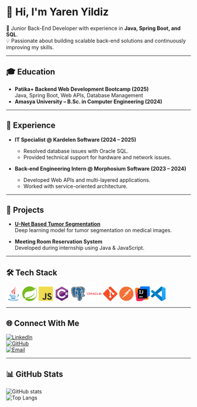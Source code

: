# 👋 Hi, I'm Yaren Yildiz  

🎯 Junior Back-End Developer with experience in **Java, Spring Boot, and SQL**.  
💡 Passionate about building scalable back-end solutions and continuously improving my skills.  

---

## 🎓 Education
- **Patika+ Backend Web Development Bootcamp (2025)**  
  Java, Spring Boot, Web APIs, Database Management  
- **Amasya University – B.Sc. in Computer Engineering (2024)**  

---

## 💼 Experience
- **IT Specialist @ Kardelen Software (2024 – 2025)**  
  - Resolved database issues with Oracle SQL.  
  - Provided technical support for hardware and network issues.  

- **Back-end Engineering Intern @ Morphosium Software (2023 – 2024)**  
  - Developed Web APIs and multi-layered applications.  
  - Worked with service-oriented architecture.  

---

## 🚀 Projects
- **[U-Net Based Tumor Segmentation](https://github.com/yarenYLDZ/UNET_SEGMENTATION)**  
  Deep learning model for tumor segmentation on medical images.  

- **Meeting Room Reservation System**  
  Developed during internship using Java & JavaScript.  

---

## 🛠️ Tech Stack

<p align="left">
  <!-- Languages -->
  <img src="https://raw.githubusercontent.com/devicons/devicon/master/icons/java/java-original.svg" alt="Java" width="40" height="40"/>
  <img src="https://raw.githubusercontent.com/devicons/devicon/master/icons/spring/spring-original.svg" alt="Spring Boot" width="40" height="40"/>
  <img src="https://raw.githubusercontent.com/devicons/devicon/master/icons/javascript/javascript-original.svg" alt="JavaScript" width="40" height="40"/>
  <img src="https://raw.githubusercontent.com/devicons/devicon/master/icons/csharp/csharp-original.svg" alt="C#" width="40" height="40"/>
  
  <!-- Databases -->
  <img src="https://raw.githubusercontent.com/devicons/devicon/master/icons/postgresql/postgresql-original.svg" alt="PostgreSQL" width="40" height="40"/>
  <img src="https://raw.githubusercontent.com/devicons/devicon/master/icons/oracle/oracle-original.svg" alt="Oracle" width="40" height="40"/>
  
  <!-- Tools -->
  <img src="https://raw.githubusercontent.com/devicons/devicon/master/icons/git/git-original.svg" alt="Git" width="40" height="40"/>
  <img src="https://raw.githubusercontent.com/devicons/devicon/master/icons/postman/postman-original.svg" alt="Postman" width="40" height="40"/>
  <img src="https://raw.githubusercontent.com/devicons/devicon/master/icons/intellij/intellij-original.svg" alt="IntelliJ IDEA" width="40" height="40"/>
  <img src="https://raw.githubusercontent.com/devicons/devicon/master/icons/vscode/vscode-original.svg" alt="VS Code" width="40" height="40"/>
</p>

---

## 🌐 Connect With Me
[![LinkedIn](https://img.shields.io/badge/LinkedIn-0077B5?logo=linkedin&logoColor=white)](https://linkedin.com/in/yaren-yildiz)  
[![GitHub](https://img.shields.io/badge/GitHub-100000?logo=github&logoColor=white)](https://github.com/yarenYLDZ)  
[![Email](https://img.shields.io/badge/Email-D14836?logo=gmail&logoColor=white)](mailto:yarenyldz654@gmail.com)  

---

## 📊 GitHub Stats
![GitHub stats](https://github-readme-stats.vercel.app/api?username=yarenYLDZ&show_icons=true&theme=radical)  
![Top Langs](https://github-readme-stats.vercel.app/api/top-langs/?username=yarenYLDZ&layout=compact&theme=radical)  
